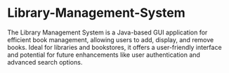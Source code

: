 # Library-Management-System
The Library Management System is a Java-based GUI application for efficient book management, allowing users to add, display, and remove books. Ideal for libraries and bookstores, it offers a user-friendly interface and potential for future enhancements like user authentication and advanced search options.

